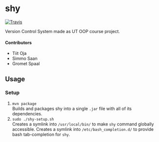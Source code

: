 # shy

[![Travis](https://img.shields.io/travis/sim642/shy.svg)](https://travis-ci.org/sim642/shy)

Version Control System made as UT OOP course project.

#### Contributors
* Tiit Oja
* Simmo Saan
* Gromet Spaal

## Usage
### Setup
1. `mvn package`  
   Builds and packages shy into a single `.jar` file with all of its dependencies.
2. `sudo ./shy-setup.sh`  
   Creates a symlink into `/usr/local/bin/` to make `shy` command globally accessible.
   Creates a symlink into `/etc/bash_completion.d/` to provide bash tab-completion for `shy`.
